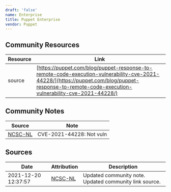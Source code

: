 ```yaml
---
draft: 'false'
name: Enterprise
title: Puppet Enterprise
vendor: Puppet
---
```



## Community Resources
| Resource | Link |
| --- | --- |
| source | [https://puppet.com/blog/puppet-response-to-remote-code-execution-vulnerability-cve-2021-44228/](https://puppet.com/blog/puppet-response-to-remote-code-execution-vulnerability-cve-2021-44228/) |

## Community Notes
| Source | Note |
| --- | --- |
| [NCSC-NL](https://github.com/NCSC-NL/log4shell/blob/main/software/README.md) | CVE-2021-44228: Not vuln </ul> |

## Sources
| Date | Attribution | Description |
| --- | --- | --- |
| 2021-12-20 12:37:57 | [NCSC-NL](https://github.com/NCSC-NL/log4shell/blob/main/software/README.md) | Updated community note. Updated community link source.  |
